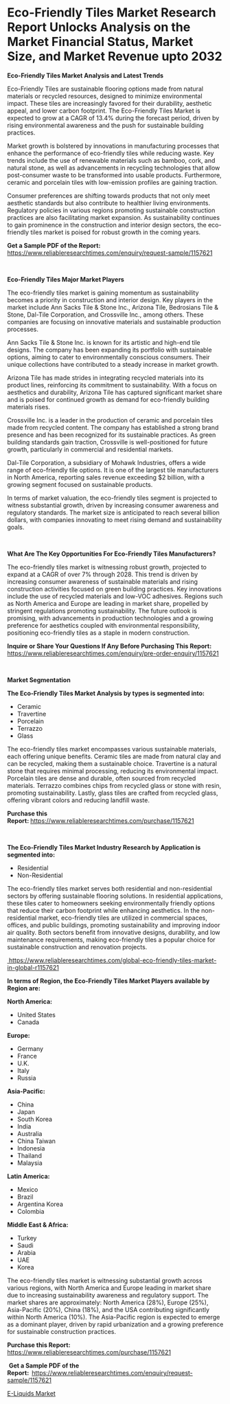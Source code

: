 <p><h1>Eco-Friendly Tiles Market Research Report Unlocks Analysis on the Market Financial Status, Market Size, and Market Revenue upto 2032</h1></p><p><strong>Eco-Friendly Tiles Market Analysis and Latest Trends</strong></p>
<p><p>Eco-Friendly Tiles are sustainable flooring options made from natural materials or recycled resources, designed to minimize environmental impact. These tiles are increasingly favored for their durability, aesthetic appeal, and lower carbon footprint. The Eco-Friendly Tiles Market is expected to grow at a CAGR of 13.4% during the forecast period, driven by rising environmental awareness and the push for sustainable building practices.</p><p>Market growth is bolstered by innovations in manufacturing processes that enhance the performance of eco-friendly tiles while reducing waste. Key trends include the use of renewable materials such as bamboo, cork, and natural stone, as well as advancements in recycling technologies that allow post-consumer waste to be transformed into usable products. Furthermore, ceramic and porcelain tiles with low-emission profiles are gaining traction. </p><p>Consumer preferences are shifting towards products that not only meet aesthetic standards but also contribute to healthier living environments. Regulatory policies in various regions promoting sustainable construction practices are also facilitating market expansion. As sustainability continues to gain prominence in the construction and interior design sectors, the eco-friendly tiles market is poised for robust growth in the coming years.</p></p>
<p><strong>Get a Sample PDF of the Report:&nbsp;</strong> <a href="https://www.reliableresearchtimes.com/enquiry/request-sample/1157621?utm_campaign=2937&utm_medium=2&utm_source=Github&utm_content=ia&utm_term=05042025&utm_id=eco-friendly-tiles">https://www.reliableresearchtimes.com/enquiry/request-sample/1157621</a></p>
<p>&nbsp;</p>
<p><strong>Eco-Friendly Tiles Major Market Players</strong></p>
<p><p>The eco-friendly tiles market is gaining momentum as sustainability becomes a priority in construction and interior design. Key players in the market include Ann Sacks Tile & Stone Inc., Arizona Tile, Bedrosians Tile & Stone, Dal-Tile Corporation, and Crossville Inc., among others. These companies are focusing on innovative materials and sustainable production processes.</p><p>Ann Sacks Tile & Stone Inc. is known for its artistic and high-end tile designs. The company has been expanding its portfolio with sustainable options, aiming to cater to environmentally conscious consumers. Their unique collections have contributed to a steady increase in market growth.</p><p>Arizona Tile has made strides in integrating recycled materials into its product lines, reinforcing its commitment to sustainability. With a focus on aesthetics and durability, Arizona Tile has captured significant market share and is poised for continued growth as demand for eco-friendly building materials rises.</p><p>Crossville Inc. is a leader in the production of ceramic and porcelain tiles made from recycled content. The company has established a strong brand presence and has been recognized for its sustainable practices. As green building standards gain traction, Crossville is well-positioned for future growth, particularly in commercial and residential markets.</p><p>Dal-Tile Corporation, a subsidiary of Mohawk Industries, offers a wide range of eco-friendly tile options. It is one of the largest tile manufacturers in North America, reporting sales revenue exceeding $2 billion, with a growing segment focused on sustainable products.</p><p>In terms of market valuation, the eco-friendly tiles segment is projected to witness substantial growth, driven by increasing consumer awareness and regulatory standards. The market size is anticipated to reach several billion dollars, with companies innovating to meet rising demand and sustainability goals.</p></p>
<p>&nbsp;</p>
<p><strong>What Are The Key Opportunities For Eco-Friendly Tiles Manufacturers?</strong></p>
<p><p>The eco-friendly tiles market is witnessing robust growth, projected to expand at a CAGR of over 7% through 2028. This trend is driven by increasing consumer awareness of sustainable materials and rising construction activities focused on green building practices. Key innovations include the use of recycled materials and low-VOC adhesives. Regions such as North America and Europe are leading in market share, propelled by stringent regulations promoting sustainability. The future outlook is promising, with advancements in production technologies and a growing preference for aesthetics coupled with environmental responsibility, positioning eco-friendly tiles as a staple in modern construction.</p></p>
<p><strong>Inquire or Share Your Questions If Any Before Purchasing This Report:</strong> <a href="https://www.reliableresearchtimes.com/enquiry/pre-order-enquiry/1157621?utm_campaign=2937&utm_medium=2&utm_source=Github&utm_content=ia&utm_term=05042025&utm_id=eco-friendly-tiles">https://www.reliableresearchtimes.com/enquiry/pre-order-enquiry/1157621</a></p>
<p>&nbsp;</p>
<p><strong>Market Segmentation</strong></p>
<p><strong>The Eco-Friendly Tiles Market Analysis by types is segmented into:</strong></p>
<p><ul><li>Ceramic</li><li>Travertine</li><li>Porcelain</li><li>Terrazzo</li><li>Glass</li></ul></p>
<p><p>The eco-friendly tiles market encompasses various sustainable materials, each offering unique benefits. Ceramic tiles are made from natural clay and can be recycled, making them a sustainable choice. Travertine is a natural stone that requires minimal processing, reducing its environmental impact. Porcelain tiles are dense and durable, often sourced from recycled materials. Terrazzo combines chips from recycled glass or stone with resin, promoting sustainability. Lastly, glass tiles are crafted from recycled glass, offering vibrant colors and reducing landfill waste.</p></p>
<p><strong>Purchase this Report:&nbsp;</strong><a href="https://www.reliableresearchtimes.com/purchase/1157621?utm_campaign=2937&utm_medium=2&utm_source=Github&utm_content=ia&utm_term=05042025&utm_id=eco-friendly-tiles">https://www.reliableresearchtimes.com/purchase/1157621</a></p>
<p>&nbsp;</p>
<p><strong>The Eco-Friendly Tiles Market Industry Research by Application is segmented into:</strong></p>
<p><ul><li>Residential</li><li>Non-Residential</li></ul></p>
<p><p>The eco-friendly tiles market serves both residential and non-residential sectors by offering sustainable flooring solutions. In residential applications, these tiles cater to homeowners seeking environmentally friendly options that reduce their carbon footprint while enhancing aesthetics. In the non-residential market, eco-friendly tiles are utilized in commercial spaces, offices, and public buildings, promoting sustainability and improving indoor air quality. Both sectors benefit from innovative designs, durability, and low maintenance requirements, making eco-friendly tiles a popular choice for sustainable construction and renovation projects.</p></p>
<p><a href="https://www.reliableresearchtimes.com/global-eco-friendly-tiles-market-in-global-r1157621?utm_campaign=2937&utm_medium=2&utm_source=Github&utm_content=ia&utm_term=05042025&utm_id=eco-friendly-tiles">&nbsp;https://www.reliableresearchtimes.com/global-eco-friendly-tiles-market-in-global-r1157621</a></p>
<p><strong>In terms of Region, the Eco-Friendly Tiles Market Players available by Region are:</strong></p>
<p>
    <p> <strong> North America: </strong>
        <ul>
            <li>United States</li>
            <li>Canada</li>
        </ul>
        </p> 
    <p> <strong> Europe: </strong>
        <ul>
            <li>Germany</li>
            <li>France</li>
            <li>U.K.</li>
            <li>Italy</li>
            <li>Russia</li>
        </ul>
        </p> 
    <p> <strong> Asia-Pacific: </strong>
        <ul>
            <li>China</li>
            <li>Japan</li>
            <li>South Korea</li>
            <li>India</li>
            <li>Australia</li>
            <li>China Taiwan</li>
            <li>Indonesia</li>
            <li>Thailand</li>
            <li>Malaysia</li>
        </ul>
        </p> 
    <p> <strong> Latin America: </strong>
        <ul>
            <li>Mexico</li>
            <li>Brazil</li>
            <li>Argentina Korea</li>
            <li>Colombia</li>
        </ul>
        </p> 
    <p> <strong> Middle East & Africa: </strong>
        <ul>
            <li>Turkey</li>
            <li>Saudi</li>
            <li>Arabia</li>
            <li>UAE</li>
            <li>Korea</li>
        </ul>
    </p>
    </p>
<p><p>The eco-friendly tiles market is witnessing substantial growth across various regions, with North America and Europe leading in market share due to increasing sustainability awareness and regulatory support. The market shares are approximately: North America (28%), Europe (25%), Asia-Pacific (20%), China (18%), and the USA contributing significantly within North America (10%). The Asia-Pacific region is expected to emerge as a dominant player, driven by rapid urbanization and a growing preference for sustainable construction practices.</p></p>
<p><strong>Purchase this Report: </strong><a href="https://www.reliableresearchtimes.com/purchase/1157621?utm_campaign=2937&utm_medium=2&utm_source=Github&utm_content=ia&utm_term=05042025&utm_id=eco-friendly-tiles">https://www.reliableresearchtimes.com/purchase/1157621</a></p>
<p>&nbsp;<strong>Get a Sample PDF of the Report:&nbsp;&nbsp;</strong><a href="https://www.reliableresearchtimes.com/enquiry/request-sample/1157621?utm_campaign=2937&utm_medium=2&utm_source=Github&utm_content=ia&utm_term=05042025&utm_id=eco-friendly-tiles">https://www.reliableresearchtimes.com/enquiry/request-sample/1157621</a></p>
<p><strong></strong></p>
<p><p><a href="https://github.com/shewlisapsai/Market-Research-Report-List-1/blob/main/e-liquids-market.md?utm_campaign=2937&utm_medium=2&utm_source=Github&utm_content=ia&utm_term=05042025&utm_id=eco-friendly-tiles">E-Liquids Market</a></p></p>